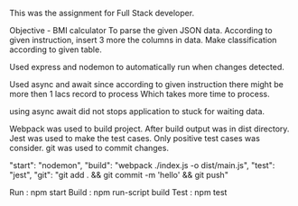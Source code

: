 This was the assignment for Full Stack developer.

Objective - BMI calculator
To parse the given JSON data.
According to given instruction, insert 3 more the columns in data.
Make classification according to given table.

Used express and nodemon to automatically run when changes detected.

Used async and await since according to given instruction there might be more then 1 lacs record to process
Which takes more time to process.

using async await did not stops application to stuck for waiting data.

Webpack was used to build project.
    After build output was in dist directory.
Jest was used to make the test cases.
    Only positive test cases was consider.
git was used to commit changes.

"start": "nodemon",
"build": "webpack ./index.js -o dist/main.js",
"test": "jest",
"git": "git add . && git commit -m 'hello' && git push"

Run : npm start
Build : npm run-script build
Test : npm test
